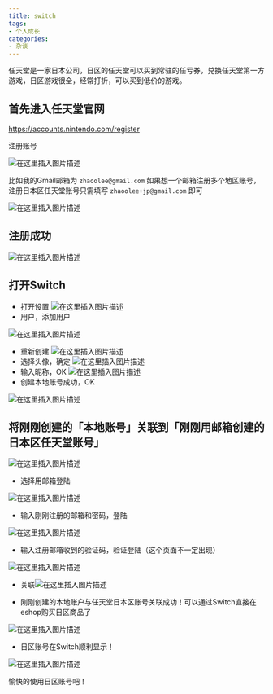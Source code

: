 ```yaml
---
title: switch
tags:
- 个人成长
categories:
- 杂谈
---
```




任天堂是一家日本公司，日区的任天堂可以买到常驻的任亏券，兑换任天堂第一方游戏，日区游戏很全，经常打折，可以买到低价的游戏。

## 首先进入任天堂官网

https://accounts.nintendo.com/register


注册账号

![在这里插入图片描述](https://cdn.fangyuanxiaozhan.com/assets/1685662120816mds2zfac.png)




比如我的Gmail邮箱为 `zhaoolee@gmail.com` 如果想一个邮箱注册多个地区账号，注册日本区任天堂账号只需填写 `zhaoolee+jp@gmail.com` 即可



![在这里插入图片描述](https://cdn.fangyuanxiaozhan.com/assets/1685662128110i6dP0wpJ.png)


## 注册成功

![在这里插入图片描述](https://cdn.fangyuanxiaozhan.com/assets/1685662132825kbiFf77a.png)

## 打开Switch 

- 打开设置
![在这里插入图片描述](https://cdn.fangyuanxiaozhan.com/assets/1685662140215hsfasSbp.png)
- 用户，添加用户

![在这里插入图片描述](https://cdn.fangyuanxiaozhan.com/assets/1685662153241i3100kyM.png)
- 重新创建
![在这里插入图片描述](https://cdn.fangyuanxiaozhan.com/assets/1685662160262hyC5H6xN.png)
- 选择头像，确定
![在这里插入图片描述](https://cdn.fangyuanxiaozhan.com/assets/1685662165042zNkfzEJi.png)
- 输入昵称，OK
![在这里插入图片描述](https://cdn.fangyuanxiaozhan.com/assets/1685662170996cDMKhhMB.png)
- 创建本地账号成功，OK

![在这里插入图片描述](https://cdn.fangyuanxiaozhan.com/assets/1685662175494zYjNxj1s.png)

## 将刚刚创建的「本地账号」关联到「刚刚用邮箱创建的日本区任天堂账号」

![在这里插入图片描述](https://cdn.fangyuanxiaozhan.com/assets/1685662180040E6sbYWef.png)
- 选择用邮箱登陆

![在这里插入图片描述](https://cdn.fangyuanxiaozhan.com/assets/1685662185480rrXxyzEB.png)
- 输入刚刚注册的邮箱和密码，登陆

![在这里插入图片描述](https://cdn.fangyuanxiaozhan.com/assets/1685662194317YAJKWxHj.png)
- 输入注册邮箱收到的验证码，验证登陆（这个页面不一定出现）

![在这里插入图片描述](https://cdn.fangyuanxiaozhan.com/assets/1685662201974aSFnj0AW.png)
- 关联![在这里插入图片描述](https://cdn.fangyuanxiaozhan.com/assets/1685662208221j8iWz216.png)



- 刚刚创建的本地账户与任天堂日本区账号关联成功！可以通过Switch直接在eshop购买日区商品了

![在这里插入图片描述](https://cdn.fangyuanxiaozhan.com/assets/1685662219726j6G2BnyB.png)
- 日区账号在Switch顺利显示！

![在这里插入图片描述](https://cdn.fangyuanxiaozhan.com/assets/168566222605133T5n85M.png)

愉快的使用日区账号吧！
